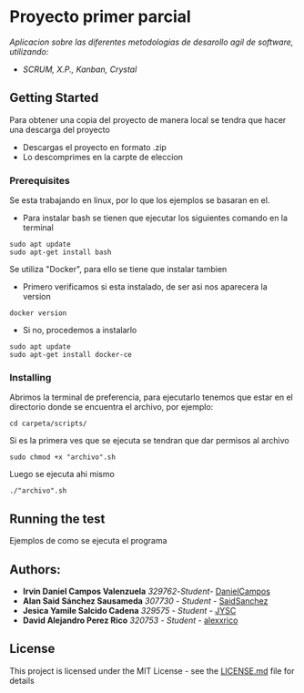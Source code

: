 # Proyecto primer parcial
_Aplicacion sobre las diferentes metodologias de desarollo agil de software, utilizando:_
* _SCRUM, X.P., Kanban, Crystal_

## Getting Started
Para obtener una copia del proyecto de manera local se tendra que hacer una descarga del proyecto
* Descargas el proyecto en formato .zip
* Lo descomprimes en la carpte de eleccion

### Prerequisites
Se esta trabajando en linux, por lo que los ejemplos se basaran en el.
* Para instalar bash se tienen que ejecutar los siguientes comando en la terminal
```
sudo apt update
sudo apt-get install bash
```
Se utiliza "Docker", para ello se tiene que instalar tambien
* Primero verificamos si esta instalado, de ser asi nos aparecera la version
```
docker version
```
* Si no, procedemos a instalarlo
```
sudo apt update
sudo apt-get install docker-ce
```
### Installing
Abrimos la terminal de preferencia, para ejecutarlo tenemos que estar en el directorio donde se encuentra el archivo, por ejemplo:

```
cd carpeta/scripts/
```
Si es la primera ves que se ejecuta se tendran que dar permisos al archivo
```
sudo chmod +x "archivo".sh
```
Luego se ejecuta ahi mismo
```
./"archivo".sh
```
## Running the test
Ejemplos de como se ejecuta el programa
## Authors:
* **Irvin Daniel Campos Valenzuela** _329762_-_Student_- [DanielCampos](https://gitlab.com/a329762)
* **Alan Said Sánchez Sausameda** _307730_ - _Student_ - [SaidSanchez](https://github.com/SaidSanchez)
* **Jesica Yamile Salcido Cadena** _329575_ - _Student_ - [JYSC](https://github.com/JYSC)
* **David Alejandro Perez Rico** _320753_ - _Student_ - [alexxrico](https://github.com/alexxrico)

## License
This project is licensed under the MIT License - see the [LICENSE.md](LICENSE.md) file for details
